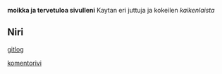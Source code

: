 **moikka ja tervetuloa sivulleni** 
Kaytan eri juttuja ja kokeilen *kaikenlaista*
## Niri  
[gitlog](https://github.com/Niklas-ni/ot-harjoitustyo/blob/master/laskarit/viikko1/gitlog.txt)

[komentorivi](https://github.com/Niklas-ni/ot-harjoitustyo/blob/master/laskarit/viikko1/komentorivi.txt)
